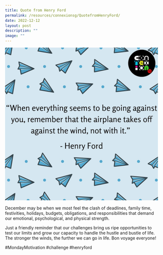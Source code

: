 ```yaml
---
title: Quote from Henry Ford
permalink: /resources/connexionsg/QuotefromHenryFord/
date: 2022-12-12
layout: post
description: ""
image: ""
---
```

![](/images/connexionsg/2023/319666061_1306501076839360_9060365157341024028_n.jpg)


December may be when we most feel the clash of deadlines, family time, festivities, holidays, budgets, obligations, and responsibilities that demand our emotional, psychological, and physical strength.

Just a friendly reminder that our challenges bring us ripe opportunities to test our limits and grow our capacity to handle the hustle and bustle of life. The stronger the winds, the further we can go in life. Bon voyage everyone!

#MondayMotivation #challenge #henryford

